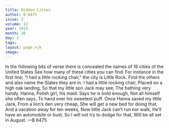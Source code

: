 ```yaml
---
title: Hidden Cities
author: B-6475
issue: 3
volume: 12
year: 1913
month: 38
day: 2
tags:
layout: page.njk
image:
---
```

In the following bits of verse there is concealed the names of 16 cities of the United States See how many of these cities you can find. For instance in the first line;    “I had a little rocking chair,” the city is Little Rock. Find the others and also name the States they are in.    I had a little rocking chair,    Placed on a high oak landing,    So that my little son Jack may see,    The bathing very handy.    Hanna, Polish girl, his maid.    Says he is bold enough,    Not all himself she often says,    To hand over his sweetest puff.    Once Hanna saved my little Jack,    From a lion’s den very cheap,    She will get a new bed for doing that,    And a vacation away for ten weeks,    Now little Jack can’t run nor walk,    He’ll have an automobile or bust,    So I will not try to dodge for that,    Will be all set in August. —B 6475. 
